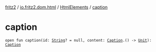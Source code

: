 [fritz2](../../index.md) / [io.fritz2.dom.html](../index.md) / [HtmlElements](index.md) / [caption](./caption.md)

# caption

`open fun caption(id: `[`String`](https://kotlinlang.org/api/latest/jvm/stdlib/kotlin/-string/index.html)`? = null, content: `[`Caption`](../-caption/index.md)`.() -> `[`Unit`](https://kotlinlang.org/api/latest/jvm/stdlib/kotlin/-unit/index.html)`): `[`Caption`](../-caption/index.md)